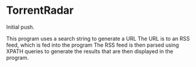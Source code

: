 # TorrentRadar
Initial push.

This program uses a search string to generate a URL 
The URL is to an RSS feed, which is fed into the program
The RSS feed is then parsed using XPATH queries to generate the results that are then displayed in the program.
